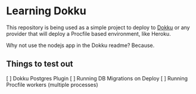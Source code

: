 Learning Dokku
==============

This repository is being used as a simple project to deploy to [Dokku](https://github.com/progrium/dokku) or any provider that will deploy a Procfile based environment, like Heroku.

Why not use the nodejs app in the Dokku readme? Because.

Things to test out
------------------

[ ] Dokku Postgres Plugin
[ ] Running DB Migrations on Deploy
[ ] Running Procfile workers (multiple processes)
